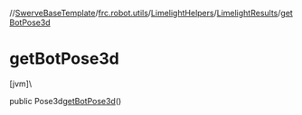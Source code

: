 //[SwerveBaseTemplate](../../../../index.md)/[frc.robot.utils](../../index.md)/[LimelightHelpers](../index.md)/[LimelightResults](index.md)/[getBotPose3d](get-bot-pose3d.md)

# getBotPose3d

[jvm]\

public Pose3d[getBotPose3d](get-bot-pose3d.md)()
